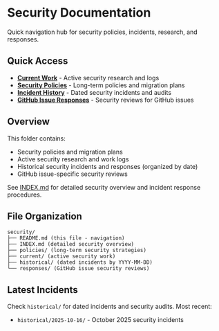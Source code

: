 # Security Documentation

Quick navigation hub for security policies, incidents, research, and responses.

## Quick Access

- **[Current Work](current/)** - Active security research and logs
- **[Security Policies](policies/)** - Long-term policies and migration plans
- **[Incident History](historical/)** - Dated security incidents and audits
- **[GitHub Issue Responses](responses/)** - Security reviews for GitHub issues

## Overview

This folder contains:
- Security policies and migration plans
- Active security research and work logs
- Historical security incidents and responses (organized by date)
- GitHub issue-specific security reviews

See [INDEX.md](INDEX.md) for detailed security overview and incident response procedures.

## File Organization

```
security/
├── README.md (this file - navigation)
├── INDEX.md (detailed security overview)
├── policies/ (long-term security strategies)
├── current/ (active security work)
├── historical/ (dated incidents by YYYY-MM-DD)
└── responses/ (GitHub issue security reviews)
```

## Latest Incidents

Check `historical/` for dated incidents and security audits. Most recent:
- `historical/2025-10-16/` - October 2025 security incidents
